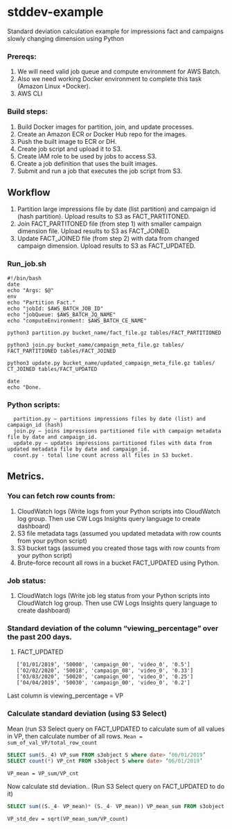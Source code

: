 # stddev-example
Standard deviation calculation example for impressions fact and campaigns slowly changing  dimension using Python

### Prereqs:
1.	We will need valid job queue and compute environment for AWS Batch.
2.	Also we need working Docker environment to complete this task (Amazon Linux +Docker).
3.	AWS CLI
### Build steps:
1.	Build Docker images for partition, join, and update processes.
2.	Create an Amazon ECR or Docker Hub repo for the images.
3.	Push the built image to ECR or DH.
4.	Create job script and upload it to S3.
5.	Create IAM role to be used by jobs to access S3.
6.	Create a job definition that uses the built images.
7.	Submit and run a job that executes the job script from S3.

## Workflow

1.	Partition large impressions file by date (list partition) and campaign id (hash partition). Upload results to S3 as FACT_PARTITONED.
2.	Join FACT_PARTITONED file (from step 1) with smaller campaign dimension file. Upload results to S3 as FACT_JOINED.
3.	Update FACT_JOINED file (from step 2) with data from changed campaign dimension. Upload results to S3 as FACT_UPDATED.

### Run_job.sh
```shell
#!/bin/bash
date
echo "Args: $@"
env
echo "Partition Fact."
echo "jobId: $AWS_BATCH_JOB_ID"
echo "jobQueue: $AWS_BATCH_JQ_NAME"
echo "computeEnvironment: $AWS_BATCH_CE_NAME"

python3 partition.py bucket_name/fact_file.gz tables/FACT_PARTITIONED

python3 join.py bucket_name/campaign_meta_file.gz tables/ FACT_PARTITIONED tables/FACT_JOINED

python3 update.py bucket_name/updated_campaign_meta_file.gz tables/ CT_JOINED tables/FACT_UPDATED

date
echo "Done.
```

### Python scripts:
      partition.py – partitions impressions files by date (list) and campaign_id (hash) 
      join.py – joins impressions partitioned file with campaign metadata file by date and campaign_id.
      update.py – updates impressions partitioned files with data from updated metadata file by date and campaign_id.
      count.py - total line count across all files in S3 bucket. 

## Metrics.
### You can fetch row counts from:
1.	CloudWatch logs (Write logs from your Python scripts into CloudWatch log group. Then use CW Logs Insights query language to create dashboard)
2.	S3 file metadata tags (assumed you updated metadata with row counts from your python script)
3.	S3 bucket tags (assumed you created those tags with row counts from your python script)
4.	Brute–force recount all rows in a bucket FACT_UPDATED using Python.
### Job status:
1.	CloudWatch logs (Write job leg status from your Python scripts into CloudWatch log group. Then use CW Logs Insights query language to create dashboard)

### Standard deviation of the column “viewing_percentage” over the past 200 days.
1.	FACT_UPDATED
```
   [‘01/01/2019’, '50000', 'campaign_00', 'video_0', '0.5']
   [‘02/02/2020’, '50018', 'campaign_08', 'video_0', '0.33']
   [‘03/03/2020’, '50020', 'campaign_00', 'video_0', '0.25']
   [‘04/04/2019’, '50030', 'campaign_00', 'video_0', '0.2']
```   
Last column is viewing_percentage = VP

### Calculate standard deviation (using S3 Select)
   Mean (run S3 Select query on FACT_UPDATED to calculate sum of all values in VP, then calculate number of all rows. 
   `Mean = sum_of_val_VP/total_row_count`
```SQL
SELECT sum(S._4) VP_sum FROM s3object S where date> ‘06/01/2019’
SELECT count(*) VP_cnt FROM s3object S where date> ‘06/01/2019’
```
`VP_mean = VP_sum/VP_cnt`

   Now calculate std deviation.. (Run S3 Select query on FACT_UPDATED to do it)
```SQL
SELECT sum((S._4- VP_mean)* (S._4- VP_mean)) VP_mean_sum FROM s3object S where date> ‘06/01/2019’
```
`VP_std_dev = sqrt(VP_mean_sum/VP_count)`



